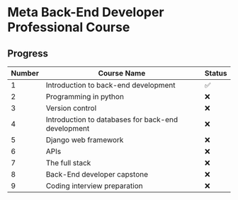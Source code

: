 # Meta Back-End Developer Professional Course

## Progress

| Number | Course Name                                        | Status |
| ------ | -------------------------------------------------- | ------ |
| 1      | Introduction to back-end development               | ✅     |
| 2      | Programming in python                              | ❌     |
| 3      | Version control                                    | ❌     |
| 4      | Introduction to databases for back-end development | ❌     |
| 5      | Django web framework                               | ❌     |
| 6      | APIs                                               | ❌     |
| 7      | The full stack                                     | ❌     |
| 8      | Back-End developer capstone                        | ❌     |
| 9      | Coding interview preparation                       | ❌     |
